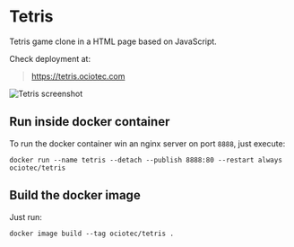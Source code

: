 # Tetris

Tetris game clone in a HTML page based on JavaScript.

Check deployment at:
> https://tetris.ociotec.com

![Tetris screenshot](screenshot.png)

## Run inside docker container

To run the docker container win an nginx server on port `8888`, just execute:

```
docker run --name tetris --detach --publish 8888:80 --restart always ociotec/tetris
```

## Build the docker image

Just run:

```
docker image build --tag ociotec/tetris .
```
